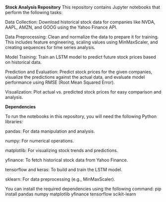 **Stock Analysis Repository**
This repository contains Jupyter notebooks that perform the following tasks:

Data Collection: Download historical stock data for companies like NVDA, AAPL, AMZN, and GOOG using the Yahoo Finance API.

Data Preprocessing: Clean and normalize the data to prepare it for training. This includes feature engineering, scaling values using MinMaxScaler, and creating sequences for time series analysis.

Model Training: Train an LSTM model to predict future stock prices based on historical data.

Prediction and Evaluation: Predict stock prices for the given companies, visualize the predictions against the actual data, and evaluate model performance using RMSE (Root Mean Squared Error).

Visualization: Plot actual vs. predicted stock prices for easy comparison and analysis.

**Dependencies**

To run the notebooks in this repository, you will need the following Python libraries:

pandas: For data manipulation and analysis.

numpy: For numerical operations.

matplotlib: For visualizing stock trends and predictions.

yfinance: To fetch historical stock data from Yahoo Finance.

tensorflow and keras: To build and train the LSTM model.

sklearn: For data preprocessing (e.g., MinMaxScaler).

You can install the required dependencies using the following command:
pip install pandas numpy matplotlib yfinance tensorflow scikit-learn
